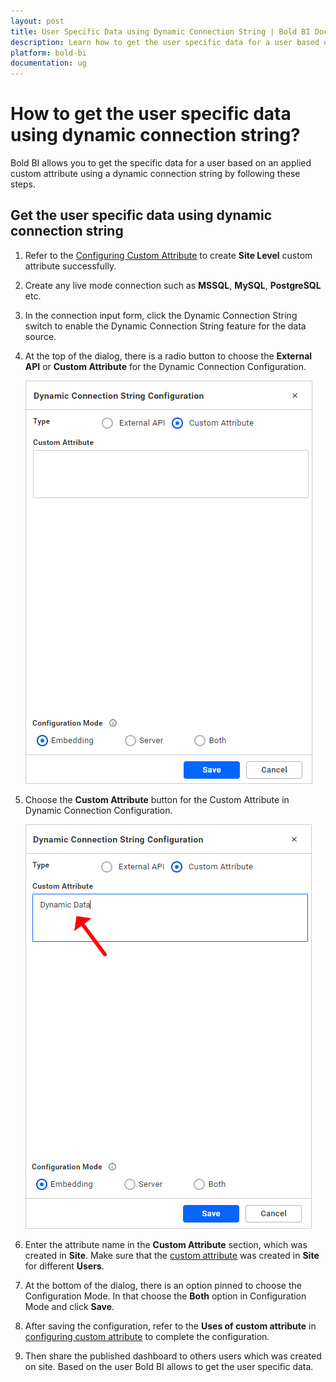 ```yaml
---
layout: post
title: User Specific Data using Dynamic Connection String | Bold BI Docs
description: Learn how to get the user specific data for a user based on an applied custom attribute using dynamic connection string.
platform: bold-bi
documentation: ug
---
```


# How to get the user specific data using dynamic connection string?

Bold BI allows you to get the specific data for a user based on an applied custom attribute using a dynamic connection string by following these steps.

## Get the user specific data using dynamic connection string

1. Refer to the [Configuring Custom Attribute](/working-with-data-sources/configuring-custom-attribute/) to create **Site Level** custom attribute successfully.

2. Create any live mode connection such as **MSSQL**, **MySQL**, **PostgreSQL** etc.

3. In the connection input form, click the Dynamic Connection String switch to enable the Dynamic Connection String feature for the data source.

4. At the top of the dialog, there is a radio button to choose the **External API** or **Custom Attribute** for the Dynamic Connection Configuration.

   ![Dynamic Connection String](/static/assets/faq/images/customattribute.png)

5. Choose the **Custom Attribute** button for the  Custom Attribute in Dynamic Connection Configuration.

   ![Dynamic Connection String](/static/assets/faq/images/customattributeconfiguration.png)

6. Enter the attribute name in the **Custom Attribute** section, which was created in **Site**. Make sure that the [custom attribute](/working-with-data-sources/configuring-custom-attribute/) was created in **Site** for different **Users**.

7. At the bottom of the dialog, there is an option pinned to choose the Configuration Mode. In that choose the **Both** option in Configuration Mode and click **Save**.

8. After saving the configuration, refer to the **Uses of custom attribute** in [configuring custom attribute](/working-with-data-sources/configuring-custom-attribute/#uses-of-custom-attribute) to complete the configuration.

9. Then share the published dashboard to others users which was created on site. Based on the user Bold BI allows to get the user specific data.

